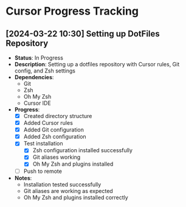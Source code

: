 # Cursor Progress Tracking

## [2024-03-22 10:30] Setting up DotFiles Repository
- **Status**: In Progress
- **Description**: Setting up a dotfiles repository with Cursor rules, Git config, and Zsh settings
- **Dependencies**: 
  - Git
  - Zsh
  - Oh My Zsh
  - Cursor IDE
- **Progress**:
  - [x] Created directory structure
  - [x] Added Cursor rules
  - [x] Added Git configuration
  - [x] Added Zsh configuration
  - [x] Test installation
    - [x] Zsh configuration installed successfully
    - [x] Git aliases working
    - [x] Oh My Zsh and plugins installed
  - [ ] Push to remote
- **Notes**: 
  - Installation tested successfully
  - Git aliases are working as expected
  - Oh My Zsh and plugins installed correctly 